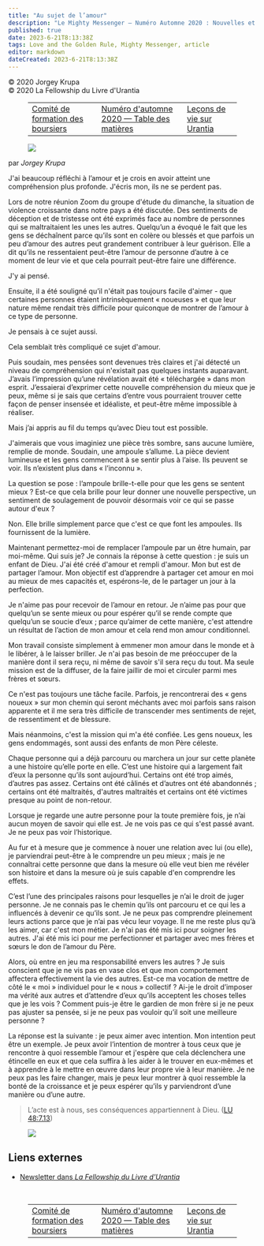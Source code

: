 ```yaml
---
title: "Au sujet de l’amour"
description: "Le Mighty Messenger — Numéro Automne 2020 : Nouvelles et opinions pour les lecteurs du Livre d'Urantia"
published: true
date: 2023-6-21T8:13:38Z
tags: Love and the Golden Rule, Mighty Messenger, article
editor: markdown
dateCreated: 2023-6-21T8:13:38Z
---
```


<p class="v-card v-sheet theme--light grey lighten-3 px-2">© 2020 Jorgey Krupa<br>© 2020 La Fellowship du Livre d'Urantia</p>
<figure class="table chapter-navigator">
  <table>
    <tbody>
      <tr>
        <td>
        <a href="/fr/article/David_Kulieke/Fellowship_Education_Committee">
          <span class="mdi mdi-arrow-left-drop-circle"></span><span class="pl-2">Comité de formation des boursiers</span>
        </a>
        </td>
        <td>
        <a href="/fr/index/articles_mighty_messenger#numéro-d'automne-2020">
          <span class="mdi mdi-book-open-variant"></span><span class="pl-2">Numéro d'automne 2020 — Table des matières</span>
        </a>
        </td>
        <td>
        <a href="/fr/article/Alice_Wood/Urantia_Life_Lessons">
          <span class="pr-2">Leçons de vie sur Urantia</span><span class="mdi mdi-arrow-right-drop-circle"></span>
        </a>
        </td>
      </tr>
    </tbody>
  </table>
</figure>



<figure id="Figure_1" class="image urantiapedia image-style-align-left">
<img src="/image/article/The_Mighty_Messenger/2020_Fall/015.jpg">
</figure>

par _Jorgey Krupa_

J'ai beaucoup réfléchi à l’amour et je crois en avoir atteint une compréhension plus profonde. J'écris mon, ils ne se perdent pas.

Lors de notre réunion Zoom du groupe d'étude du dimanche, la situation de violence croissante dans notre pays a été discutée. Des sentiments de déception et de tristesse ont été exprimés face au nombre de personnes qui se maltraitaient les unes les autres. Quelqu’un a évoqué le fait que les gens se déchaînent parce qu’ils sont en colère ou blessés et que parfois un peu d’amour des autres peut grandement contribuer à leur guérison. Elle a dit qu’ils ne ressentaient peut-être l’amour de personne d’autre à ce moment de leur vie et que cela pourrait peut-être faire une différence.

J'y ai pensé.

Ensuite, il a été souligné qu’il n'était pas toujours facile d'aimer - que certaines personnes étaient intrinsèquement « noueuses » et que leur nature même rendait très difficile pour quiconque de montrer de l’amour à ce type de personne.

Je pensais à ce sujet aussi.

Cela semblait très compliqué ce sujet d'amour.

Puis soudain, mes pensées sont devenues très claires et j'ai détecté un niveau de compréhension qui n'existait pas quelques instants auparavant. J’avais l’impression qu’une révélation avait été « téléchargée » dans mon esprit. J’essaierai d’exprimer cette nouvelle compréhension du mieux que je peux, même si je sais que certains d’entre vous pourraient trouver cette façon de penser insensée et idéaliste, et peut-être même impossible à réaliser.

Mais j’ai appris au fil du temps qu’avec Dieu tout est possible.

J'aimerais que vous imaginiez une pièce très sombre, sans aucune lumière, remplie de monde. Soudain, une ampoule s’allume. La pièce devient lumineuse et les gens commencent à se sentir plus à l’aise. Ils peuvent se voir. Ils n’existent plus dans « l’inconnu ».

La question se pose : l’ampoule brille-t-elle pour que les gens se sentent mieux ? Est-ce que cela brille pour leur donner une nouvelle perspective, un sentiment de soulagement de pouvoir désormais voir ce qui se passe autour d'eux ?

Non. Elle brille simplement parce que c'est ce que font les ampoules. Ils fournissent de la lumière.

Maintenant permettez-moi de remplacer l’ampoule par un être humain, par moi-même. Qui suis je? Je connais la réponse à cette question : je suis un enfant de Dieu. J'ai été créé d'amour et rempli d'amour. Mon but est de partager l’amour. Mon objectif est d’apprendre à partager cet amour en moi au mieux de mes capacités et, espérons-le, de le partager un jour à la perfection.

Je n'aime pas pour recevoir de l’amour en retour. Je n’aime pas pour que quelqu’un se sente mieux ou pour espérer qu’il se rende compte que quelqu’un se soucie d’eux ; parce qu’aimer de cette manière, c'est attendre un résultat de l’action de mon amour et cela rend mon amour conditionnel.

Mon travail consiste simplement à emmener mon amour dans le monde et à le libérer, à le laisser briller. Je n'ai pas besoin de me préoccuper de la manière dont il sera reçu, ni même de savoir s'il sera reçu du tout. Ma seule mission est de la diffuser, de la faire jaillir de moi et circuler parmi mes frères et sœurs.

Ce n'est pas toujours une tâche facile. Parfois, je rencontrerai des « gens noueux » sur mon chemin qui seront méchants avec moi parfois sans raison apparente et il me sera très difficile de transcender mes sentiments de rejet, de ressentiment et de blessure.

Mais néanmoins, c'est la mission qui m'a été confiée. Les gens noueux, les gens endommagés, sont aussi des enfants de mon Père céleste.

Chaque personne qui a déjà parcouru ou marchera un jour sur cette planète a une histoire qu’elle porte en elle. C’est une histoire qui a largement fait d’eux la personne qu’ils sont aujourd’hui. Certains ont été trop aimés, d’autres pas assez. Certains ont été câlinés et d’autres ont été abandonnés ; certains ont été maltraités, d'autres maltraités et certains ont été victimes presque au point de non-retour.

Lorsque je regarde une autre personne pour la toute première fois, je n’ai aucun moyen de savoir qui elle est. Je ne vois pas ce qui s'est passé avant. Je ne peux pas voir l’historique.

Au fur et à mesure que je commence à nouer une relation avec lui (ou elle), je parviendrai peut-être à le comprendre un peu mieux ; mais je ne connaîtrai cette personne que dans la mesure où elle veut bien me révéler son histoire et dans la mesure où je suis capable d'en comprendre les effets.

C’est l’une des principales raisons pour lesquelles je n’ai le droit de juger personne. Je ne connais pas le chemin qu’ils ont parcouru et ce qui les a influencés à devenir ce qu’ils sont. Je ne peux pas comprendre pleinement leurs actions parce que je n’ai pas vécu leur voyage. Il ne me reste plus qu’à les aimer, car c'est mon métier. Je n'ai pas été mis ici pour soigner les autres. J'ai été mis ici pour me perfectionner et partager avec mes frères et sœurs le don de l’amour du Père.

Alors, où entre en jeu ma responsabilité envers les autres ? Je suis conscient que je ne vis pas en vase clos et que mon comportement affectera effectivement la vie des autres. Est-ce ma vocation de mettre de côté le « moi » individuel pour le « nous » collectif ? Ai-je le droit d’imposer ma vérité aux autres et d’attendre d’eux qu’ils acceptent les choses telles que je les vois ? Comment puis-je être le gardien de mon frère si je ne peux pas ajuster sa pensée, si je ne peux pas vouloir qu’il soit une meilleure personne ?

La réponse est la suivante : je peux aimer avec intention. Mon intention peut être un exemple. Je peux avoir l’intention de montrer à tous ceux que je rencontre à quoi ressemble l’amour et j'espère que cela déclenchera une étincelle en eux et que cela suffira à les aider à le trouver en eux-mêmes et à apprendre à le mettre en œuvre dans leur propre vie à leur manière. Je ne peux pas les faire changer, mais je peux leur montrer à quoi ressemble la bonté de la croissance et je peux espérer qu’ils y parviendront d’une manière ou d’une autre.

> L’acte est à nous, ses conséquences appartiennent à Dieu. ([LU 48:7.13](/fr/The_Urantia_Book/48#p7_13))

<figure id="Figure_2" class="image urantiapedia">
<img src="/image/article/The_Mighty_Messenger/2020_Fall/016.jpg">
</figure>

## Liens externes

* [Newsletter dans _La Fellowship du Livre d'Urantia_](https://assetrepository.urantiabook.org/AssetRepository/Communications/Mighty-Messenger/MMFall20.pdf)

<br>



<figure class="table chapter-navigator">
  <table>
    <tbody>
      <tr>
        <td>
        <a href="/fr/article/David_Kulieke/Fellowship_Education_Committee">
          <span class="mdi mdi-arrow-left-drop-circle"></span><span class="pl-2">Comité de formation des boursiers</span>
        </a>
        </td>
        <td>
        <a href="/fr/index/articles_mighty_messenger#numéro-d'automne-2020">
          <span class="mdi mdi-book-open-variant"></span><span class="pl-2">Numéro d'automne 2020 — Table des matières</span>
        </a>
        </td>
        <td>
        <a href="/fr/article/Alice_Wood/Urantia_Life_Lessons">
          <span class="pr-2">Leçons de vie sur Urantia</span><span class="mdi mdi-arrow-right-drop-circle"></span>
        </a>
        </td>
      </tr>
    </tbody>
  </table>
</figure>
